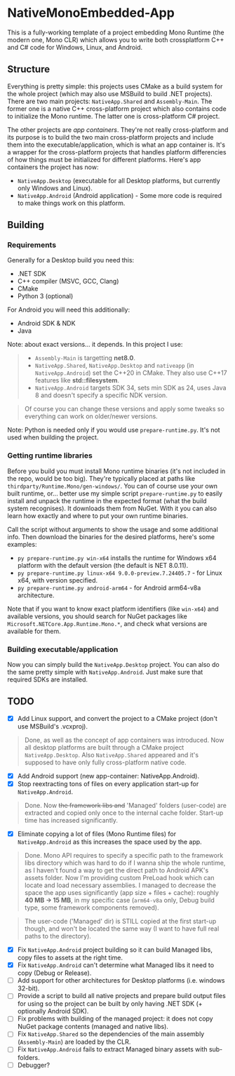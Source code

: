 # NativeMonoEmbedded-App
This is a fully-working template of a project embedding Mono Runtime (the modern one, Mono CLR) which allows you to write both crossplatform C++ and C# code for Windows, Linux, and Android.

## Structure
Everything is pretty simple: this projects uses CMake as a build system for the whole project (which may also use MSBuild to build .NET projects).
There are two main projects: `NativeApp.Shared` and `Assembly-Main`. The former one is a native C++ cross-platform project which also contains code to initialize the Mono runtime. The latter one is cross-platform C# project.

The other projects are *app containers*. They're not really cross-platform and its purpose is to build the two main cross-platform projects and include them into the executable/application, which is what an app container is. It's a wrapper for the cross-platform projects that handles platform differencies of how things must be initialized for different platforms.
Here's app containers the project has now:
* `NativeApp.Desktop` (executable for all Desktop platforms, but currently only Windows and Linux).
* `NativeApp.Android` (Android application) - Some more code is required to make things work on this platform.

## Building
### Requirements
Generally for a Desktop build you need this:
- .NET SDK
- C++ compiler (MSVC, GCC, Clang)
- CMake
- Python 3 (optional)

For Android you will need this additionally:
- Android SDK & NDK
- Java

Note: about exact versions... it depends. In this project I use:
> - `Assembly-Main` is targetting **net8.0**.
> - `NativeApp.Shared`, `NativeApp.Desktop` and `nativeapp` (in `NativeApp.Android`) set the C\+\+20 in CMake. They also use C++17 features like **std::filesystem**.
> - `NativeApp.Android` targets SDK 34, sets min SDK as 24, uses Java 8 and doesn't specify a specific NDK version.

> Of course you can change these versions and apply some tweaks so everything can work on older/newer versions.

Note: Python is needed only if you would use `prepare-runtime.py`. It's not used when building the project.

### Getting runtime libraries
Before you build you must install Mono runtime binaries (it's not included in the repo, would be too big). They're typically placed at paths like `thirdparty/Runtime.Mono/gen-windows/`. You can of course use your own built runtime, or... better use my simple script `prepare-runtime.py` to easily install and unpack the runtime in the expected format (what the build system recognises). It downloads them from NuGet. With it you can also learn how exactly and where to put your own runtime binaries.

Call the script without arguments to show the usage and some additional info. Then download the binaries for the desired platforms, here's some examples:
- `py prepare-runtime.py win-x64` installs the runtime for Windows x64 platform with the default version (the default is NET 8.0.11).
- `py prepare-runtime.py linux-x64 9.0.0-preview.7.24405.7` - for Linux x64, with version specified.
- `py prepare-runtime.py android-arm64` - for Android arm64-v8a architecture.

Note that if you want to know exact platform identifiers (like `win-x64`) and available versions, you should search for NuGet packages like `Microsoft.NETCore.App.Runtime.Mono.*`, and check what versions are available for them.

### Building executable/application
Now you can simply build the `NativeApp.Desktop` project. You can also do the same pretty simple with `NativeApp.Android`. Just make sure that required SDKs are installed.

## TODO
- [x] Add Linux support, and convert the project to a CMake project (don't use MSBuild's .vcxproj).
> Done, as well as the concept of app containers was introduced. Now all desktop platforms are built through a CMake project `NativeApp.Desktop`. Also `NativeApp.Shared` appeared and it's supposed to have only fully cross-platform native code. 
- [x] Add Android support (new app-container: NativeApp.Android).
- [x] Stop reextracting tons of files on every application start-up for `NativeApp.Android`.
> Done. Now ~~the framework libs and~~ 'Managed' folders (user-code) are extracted and copied only once to the internal cache folder. Start-up time has increased significantly.
- [x] Eliminate copying a lot of files (Mono Runtime files) for `NativeApp.Android` as this increases the space used by the app.
> Done. Mono API requires to specify a specific path to the framework libs directory which was hard to do if I wanna ship the whole runtime, as I haven't found a way to get the direct path to Android APK's assets folder. Now I'm providing custom PreLoad hook which can locate and load necessary assemblies. I managed to decrease the space the app uses significantly (app size + files + cache): roughly **40 MB -> 15 MB**, in my specific case (`arm64-v8a` only, Debug build type, some framework components removed).

> The user-code ('Managed' dir) is STILL copied at the first start-up though, and won't be located the same way (I want to have full real paths to the directory).
- [x] Fix `NativeApp.Android` project building so it can build Managed libs, copy files to assets at the right time.
- [x] Fix `NativeApp.Android` can't determine what Managed libs it need to copy (Debug or Release).
- [ ] Add support for other architectures for Desktop platforms (i.e. windows 32-bit).
- [ ] Provide a script to build all native projects and prepare build output files for using so the project can be built by only having .NET SDK (+ optionally Android SDK).
- [ ] Fix problems with building of the managed project: it does not copy NuGet package contents (managed and native libs).
- [ ] Fix `NativeApp.Shared` so the dependencies of the main assembly (`Assembly-Main`) are loaded by the CLR.
- [ ] Fix `NativeApp.Android` fails to extract Managed binary assets with sub-folders.
- [ ] Debugger?